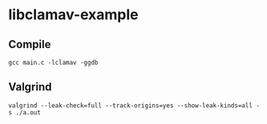 # libclamav-example

## Compile

```
gcc main.c -lclamav -ggdb
```

## Valgrind

```
valgrind --leak-check=full --track-origins=yes --show-leak-kinds=all -s ./a.out
```